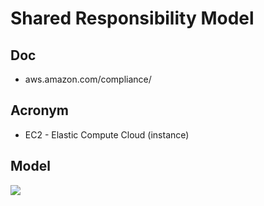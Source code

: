 # Shared Responsibility Model

## Doc
* aws.amazon.com/compliance/

## Acronym
* EC2 - Elastic Compute Cloud (instance)

## Model 
[<img src="https://i.imgur.com/jdM6AEF.png">](https://i.imgur.com/jdM6AEF.png)
